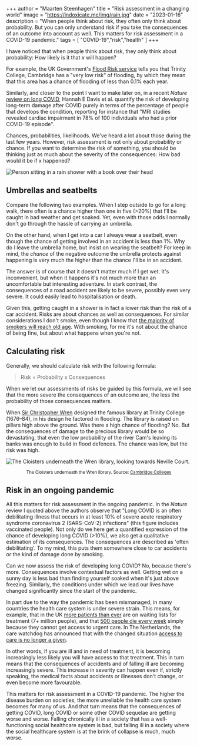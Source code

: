 +++
author = "Maarten Steenhagen"
title = "Risk assessment in a changing world"
image = "https://indoxicate.me/img/rain.jpg"
date = "2023-01-16"
description = "When people think about risk, they often only think about probability. But you can only understand risk if you take the consequences of an outcome into account as well. This matters for risk assessment in a COVID-19 pandemic."
tags = [
    "COVID-19","risk","health"
]
+++


I have noticed that when people think about risk, they only think about probability: How likely is it that _x_ will happen? 

For example, the UK Government's [Flood Risk service](https://www.gov.uk/check-long-term-flood-risk) tells you that Trinity College, Cambridge has a "very low risk" of flooding, by which they mean that this area has a chance of flooding of less than 0.1% each year. 

Similarly, and closer to the point I want to make later on, in a recent _Nature_ [review on long COVID](https://www.nature.com/articles/s41579-022-00846-2.epdf), Hannah E Davis et al. quantify the risk of developing long-term damage after COVID purely in terms of the percentage of people that develops the condition, reporting for instance that "MRI studies revealed cardiac impairment in 78% of 100 individuals who had a prior COVID-19 episode".

Chances, probabilities, likelihoods. We've heard a lot about those during the last few years. However, risk assessment is not only about probability or chance. If you want to determine the risk of something, you should be thinking just as much about the severity of the consequences: How bad would it be if x happened? 


![Person sitting in a rain shower with a book over their head](../img/rain.jpg)


## Umbrellas and seatbelts 

Compare the following two examples. When I step outside to go for a long walk, there often is a chance higher than one in five (>20%) that I'll be caught in bad weather and get soaked. Yet, even with those odds I normally don't go through the hassle of carrying an umbrella. 

On the other hand, when I get into a car I always wear a seatbelt, even though the chance of getting involved in an accident is less than 1%. Why do I leave the umbrella home, but insist on wearing the seatbelt? For keep in mind, the _chance_ of the negative outcome the umbrella protects against happening is very much the higher than the chance I'll be in an accident.

The answer is of course that it doesn't matter much if I get wet. It's inconvenient, but when it happens it's not much more than an uncomfortable but interesting adventure. In stark contrast, the consequences of a road accident are likely to be severe, possibly even very severe. It could easily lead to hospitalisation or death. 

Given this, getting caught in a shower is in fact a lower risk than the risk of a car accident. Risks are about chances as well as consequences. For similar considerations I don't smoke, even though I know that [the majority of smokers will reach old age](https://www.cbs.nl/en-gb/news/2017/37/heavy-smokers-cut-their-lifespan-by-13-years-on-average). With smoking, for me it's not about the chance of being fine, but about what happens when you're not. 

## Calculating risk 

Generally, we should calculate risk with the following formula: 

> Risk = Probability x Consequences

When we let our assessments of risks be guided by this formula, we will see that the more severe the consequences of an outcome are, the less the probability of those consequences matters. 

When [Sir Christopher Wren](https://en.wikipedia.org/wiki/Christopher_Wren) designed the famous library at Trinity College (1676–84), in his design he factored in flooding. The library is raised on pillars high above the ground. Was there a high chance of flooding? No. But the consequences of damage to the precious library would be so devastating, that even the low probability of the river Cam's leaving its banks was enough to build in flood defences. The chance was low, but the risk was high.

![The Cloisters underneath the Wren library, looking towards Neville Court.](../img/wren-cloister.jpg)

<small><center>The Cloisters underneath the Wren library. Source: [Cambridge Colleges](https://www.cambridge-colleges.co.uk/trinity-college/wren-library/)</center></small>

## Risk in an ongoing pandemic 

All this matters for risk assessment in the ongoing pandemic. In the _Nature_ review I quoted above the authors observe that "Long COVID is an often debilitating illness that occurs in at least 10% of severe acute respiratory syndrome coronavirus 2 (SARS-CoV-2) infections" (this figure includes vaccinated people). Not only do we here get a quantified expression of the chance of developing long COVID (>10%), we also get a qualitative estimation of its consequences. The consequences are described as 'often debilitating'. To my mind, this puts them somewhere close to car accidents or the kind of damage done by smoking. 

Can we now assess the risk of developing long COVID? No, because there's more. Consequences involve contextual factors as well. Getting wet on a sunny day is less bad than finding yourself soaked when it's just above freezing. Similarly, the conditions under which we lead our lives have changed significantly since the start of the pandemic. 

In part due to the way the pandemic has been mismanaged, in many countries the health care system is under severe strain. This means, for example, that in the UK [more patients than ever](https://www.bma.org.uk/advice-and-support/nhs-delivery-and-workforce/pressures/nhs-backlog-data-analysis) are on waiting lists for treatment (7+ million people), and that [500 people die every week](https://www.bbc.com/news/blogs-the-papers-64142327) simply because they cannot get access to urgent care. In The Netherlands, the care watchdog has announced that with the changed situation [access to care is no longer a given](https://www.pw.nl/nieuws/2022/nza-waarschuwt-zorg-is-niet-meer-vanzelfsprekend). 

In other words, if you are ill and in need of treatment, it is becoming increasingly less likely you will have access to that treatment. This in turn means that the consequences of accidents and of falling ill are becoming increasingly severe. This increase in severity can happen even if, strictly speaking, the medical facts about accidents or illnesses don't change, or even become more favourable. 

This matters for risk assessment in a COVID-19 pandemic. The higher the disease burden on societies, the more unreliable the health care system becomes for many of us. And that turn means that the consequences of getting COVID, long COVID or some other COVID sequelae are getting worse and worse. Falling chronically ill in a society that has a well-functioning social healthcare system is bad, but falling ill in a society where the social healthcare system is at the brink of collapse is much, much worse.

